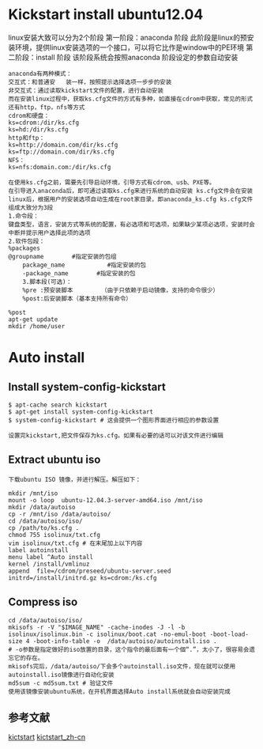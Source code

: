 # Kickstart install ubuntu12.04

linux安装大致可以分为2个阶段
第一阶段：anaconda 阶段
此阶段是linux的预安装环境，提供linux安装选项的一个接口，可以将它比作是window中的PE环境
第二阶段：install 阶段
该阶段系统会按照anaconda 阶段设定的参数自动安装
 
    anaconda有两种模式：
    交互式：和普通安   装一样，按照提示选择选项一步步的安装
    非交互式：通过读取kickstart文件的配置，进行自动安装
    而在安装linux过程中，获取ks.cfg文件的方式有多种，如直接在cdrom中获取，常见的形式还有http，ftp，nfs等方式
    cdrom和硬盘：
    ks=cdrom:/dir/ks.cfg
    ks=hd:/dir/ks.cfg
    http和ftp：
    ks=http://domain.com/dir/ks.cfg
    ks=ftp://domain.com/dir/ks.cfg
    NFS：
    ks=nfs:domain.com:/dir/ks.cfg

    在使用ks.cfg之前，需要先引导启动环境，引导方式有cdrom、usb、PXE等。
    在引导进入anaconda后，即可通过读取ks.cfg来进行系统的自动安装 ks.cfg文件会在安装linux后，根据用户的安装选项自动生成在root家目录，即anaconda_ks.cfg ks.cfg文件组成大致分为3段
    1.命令段：
    键盘类型，语言，安装方式等系统的配置，有必选项和可选项，如果缺少某项必选项，安装时会中断并提示用户选择此项的选项
    2.软件包段：
    %packages
    @groupname        #指定安装的包组
        package_name            #指定安装的包
        -package_name        #指定安装的包
        3.脚本段(可选)：
        %pre :预安装脚本        （由于只依赖于启动镜像，支持的命令很少）
        %post:后安装脚本（基本支持所有命令）    

    %post
    apt-get update
    mkdir /home/user

# Auto install

## Install system-config-kickstart

    $ apt-cache search kickstart
    $ apt-get install system-config-kickstart
    $ system-config-kickstart # 这会提供一个图形界面进行相应的参数设置
    
    设置完kickstart,把文件保存为ks.cfg。如果有必要的话可以对该文件进行编辑 

## Extract ubuntu iso 
    下载ubuntu ISO 镜像，并进行解压。解压如下：

    mkdir /mnt/iso
    mount -o loop  ubuntu-12.04.3-server-amd64.iso /mnt/iso
    mkdir /data/autoiso
    cp -r /mnt/iso /data/autoiso/
    cd /data/autoiso/iso/
    cp /path/to/ks.cfg .
    chmod 755 isolinux/txt.cfg
    vim isolinux/txt.cfg # 在末尾加上以下内容
    label autoinstall
    menu label ^Auto install
    kernel /install/vmlinuz
    append  file=/cdrom/preseed/ubuntu-server.seed initrd=/install/initrd.gz ks=cdrom:/ks.cfg

## Compress iso

    cd /data/autoiso/iso/
    mkisofs -r -V "$IMAGE_NAME" -cache-inodes -J -l -b isolinux/isolinux.bin -c isolinux/boot.cat -no-emul-boot -boot-load-size 4 -boot-info-table -o  /data/autoiso/autoinstall.iso .  
    # -o参数是指定做好的iso放置的目录，这个指令的最后面有一个個“.”，太小了，很容易会遗忘它的存在。
    mkisofs完后，/data/autoiso/下会多个autoinstall.iso文件，现在就可以使用autoinstall.iso镜像进行自动化安装
    md5sum -c md5sum.txt # 验证文件
    使用该镜像安装ubuntu系统，在开机界面选择Auto install系统就会自动安装完成

## 参考文献

[kictstart](http://fedoraproject.org/wiki/Anaconda/Kickstart#bootloader)
[kictstart_zh-cn](http://fedoraproject.org/wiki/Anaconda/Kickstart/zh-cn#part_or_partition.28.E5.BF.85.E9.9C.80.29)
